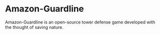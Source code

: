 # Amazon-Guardline
 Amazon-Guardline is an open-source tower defense game developed with the thought of saving nature.
